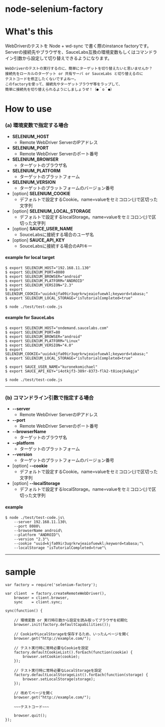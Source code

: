 node-selenium-factory
=====================

# What's this

WebDriverのテストを Node + wd-sync で書く際のinstance factoryです。
Serverの接続先やブラウザを、SauceLabs互換の環境変数もしくはコマンドライン引数から設定して切り替えできるようになります。

    WebDriverのテストの実行するのに、簡単にターゲットを切り替えたいと思いませんか？
    接続先をローカルのターゲット or 共有サーバ or SauceLabs と切り替えるのに
    テストコードを修正したくないですよねー。
    このfactoryを使って、接続先やターゲットブラウザ等をラップして、
    簡単に接続先を切り替えられるようにしましょうぜ！（●＾o＾●）

# How to use

### (a) 環境変数で指定する場合

* **SELENIUM_HOST**
    * Remote WebDriver ServerのIPアドレス
* **SELENIUM_PORT**
    * Remote WebDriver Serverのポート番号
* **SELENIUM_BROWSER**
    * ターゲットのブラウザ名
* **SELENIUM_PLATFORM**
    * ターゲットのプラットフォーム
* **SELENIUM_VERSION**
    * ターゲットのプラットフォームのバージョン番号
* [option] **SELENIUM_COOKIE**
    * デフォルトで設定するCookie。name=valueをセミコロン(;)で区切った文字列
* [option] **SELENIUM_LOCAL_STORAGE**
    * デフォルトで設定するlocalStorage。name=valueをセミコロン(;)で区切った文字列
* [option] **SAUCE_USER_NAME**
    * SouceLabsに接続する場合のユーザ名
* [option] **SAUCE_API_KEY**
    * SouceLabsに接続する場合のAPIキー

#### example for local target

```
$ export SELENIUM_HOST="192.168.11.130"
$ export SELENIUM_PORT=8080
$ export SELENIUM_BROWSER="android"
$ export SELENIUM_PLATFORM="ANDROID"
$ export SELENIUM_VERSION="2.3"
$ export SELENIUM_COOKIE="uuid=kjfa09ir3uqrkrwjeaiofuewkl;keyword=tabasa;"
$ export SELENIUM_LOCAL_STORAGE="isTutorialCompleted=true"

$ node ./test/test-code.js
```

#### example for SauceLabs

```
$ export SELENIUM_HOST="ondemand.saucelabs.com"
$ export SELENIUM_PORT=80
$ export SELENIUM_BROWSER="android"
$ export SELENIUM_PLATFORM="Linux"
$ export SELENIUM_VERSION="4.0"
$ export SELENIUM_COOKIE="uuid=kjfa09ir3uqrkrwjeaiofuewkl;keyword=tabasa;"
$ export SELENIUM_LOCAL_STORAGE="isTutorialCompleted=true"

$ export SAUCE_USER_NAME="kuronekomichael"
$ export SAUCE_API_KEY="i4otkjf3-389r-8373-flk2-t8ioejkakgja"

$ node ./test/test-code.js
```
----


### (b) コマンドライン引数で指定する場合

* **--server**
  * Remote WebDriver ServerのIPアドレス
* **--port**
  * Remote WebDriver Serverのポート番号
* **--browserName**
  * ターゲットのブラウザ名
* **--platform**
  * ターゲットのプラットフォーム
* **--version**
  * ターゲットのプラットフォームのバージョン番号
* [option] **--cookie**
  * デフォルトで設定するCookie。name=valueをセミコロン(;)で区切った文字列
* [option] **--localStorage**
  * デフォルトで設定するlocalStorage。name=valueをセミコロン(;)で区切った文字列

#### example

```
$ node ./test/test-code.js\
    --server 192.168.11.130\
    --port 8080\
    --browserName android\
    --platform "ANDROID"\
    --version "2.3"\
    --cookie "uuid=kjfa09ir3uqrkrwjeaiofuewkl;keyword=tabasa;"\
    --localStorage "isTutorialCompleted=true"\
```
----

# sample

```
var factory = require('selenium-factory');

var client  = factory.createRemoteWebDriver(),
    browser = client.browser,
    sync    = client.sync;

sync(function() {

	// 環境変数 or 実行時引数から設定を読み取ってブラウザを初期化
    browser.init(factory.defaultCapabilities());

	// CookieやLocalStorageを保存するため、いったんページを開く
    browser.get("http://example.com/");

	// テスト実行時に常時必要なCookieを設定
    factory.defaultCookieList().forEach(function(cookie) {
        browser.setCookie(cookie);
    });

	// テスト実行時に常時必要なLocalStorageを設定
    factory.defaultLocalStorageList().forEach(function(storage) {
        browser.setLocalStorage(storage);
    });

	// 改めてページを開く
    browser.get("http://example.com/");

	~~~テストコード~~~

    browser.quit();
});

```

